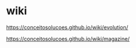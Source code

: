# wiki

https://conceitosolucoes.github.io/wiki/evolution/

https://conceitosolucoes.github.io/wiki/magazine/
